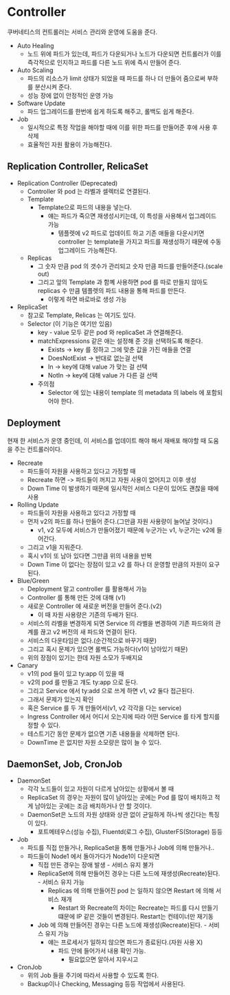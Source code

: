 # Controller

쿠버네티스의 컨트롤러는 서비스 관리와 운영에 도움을 준다.

- Auto Healing
    - 노드 위에 파드가 있는데, 파드가 다운되거나 노드가 다운되면 컨트롤러가 이를 즉각적으로 인지하고 파드를 다른 노드 위에 즉시 만들어 준다.
- Auto Scaling
    - 파드의 리소스가 limit 상태가 되었을 때 파드를 하나 더 만들어 줌으로써 부하를 분산시켜 준다.
    - 성능 장에 없이 안정적인 운영 가능
- Software Update
    - 파드 업그레이드를 한번에 쉽게 하도록 해주고, 롤백도 쉽게 해준다.
- Job
    - 일시적으로 특정 작업을 해야할 때에 이를 위한 파드를 만들어준 후에 사용 후 삭제
    - 효율적인 자원 활용이 가능해진다.

## Replication Controller, RelicaSet

- Replication Controller (Deprecated)
    - Controller 와 pod 는 라벨과 셀렉터로 연결된다.
    - Template
        - Template으로 파드의 내용을 넣는다.
            - 얘는 파드가 죽으면 재생성시키는데, 이 특성을 사용해서 업그레이드 가능
                - 템플렛에 v2 파드로 업데이트 하고 기존 애들을 다운시키면 controller 는 template을 가지고 파드를 재생성하기 때문에 수동 업그레이드 가능해진다.
    - Replicas
        - 그 숫자 만큼 pod 의 갯수가 관리되고 숫자 만큼 파드를 만들어준다.(scale out)
        - 그리고 앞의 Template 과 함꼐 사용하면 pod 를 따로 만들지 않아도 replicas 수 만큼 템플렛의 파드 내용을 통해 파드를 만든다.
            - 이렇게 하면 바로바로 생성 가능
- ReplicaSet
    - 참고로 Template, Relicas 는 여기도 있다.
    - Selector (이 기능은 여기만 있음)
        - key - value 모두 같은 pod 와 replicaSet 과 연결해준다.
        - matchExpressions 같은 애는 설정해 준 것을 선택하도록 해준다.
            - Exists -> key 를 정하고 그에 맞춘 값을 가진 애들을 연결
            - DoesNotExist -> 반대로 없는걸 선택
            - In -> key에 대해 value 가 맞는 걸 선택
            - NotIn -> key에 대해 value 가 다른 걸 선택
        - 주의점
            - Selector 에 있는 내용이 template 의 metadata 의 labels 에 포함되어야 한다.


## Deployment

현재 한 서비스가 운영 중인데, 이 서비스를 업데이트 해야 해서 재배포 해야할 때 도움을 주는 컨트롤러이다.

- Recreate
    - 파드들이 자원을 사용하고 있다고 가정할 때
    - Recreate 하면 -> 파드들이 꺼지고 자원 사용이 없어지고 이후 생성
    - Down Time 이 발생하기 때문에 일시적인 서비스 다운이 있어도 괜찮을 때에 사용
- Rolling Update
    - 파드들이 자원을 사용하고 있다고 가정할 때
    - 먼저 v2의 파드를 하나 만들어 준다.(그만큼 자원 사용량이 늘어날 것이다.)
        - v1, v2 모두에 서비스가 만들어졌기 때문에 누군가는 v1, 누군가는 v2에 들어간다.
    - 그리고 v1을 지워준다.
    - 혹시 v1이 또 남아 있다면 그만큼 위의 내용을 반복
    - Down Time 이 없다는 장점이 있고 v2 를 하나 더 운영할 만큼의 자원이 요구된다.
- Blue/Green
    - Deployment 말고 controller 를 활용해서 가능
    - Controller 를 통해 만든 것에 대해 (v1)
    - 새로운 Controller 에 새로운 버전을 만들어 준다.(v2)
        - 이 때 자원 사용량은 기존의 두배가 된다.
    - 서비스의 라벨을 변경하게 되면 Service 의 라벨을 변경하여 기존 파드와의 관계를 끊고 v2 버전의 새 파드와 연결이 된다.
    - 서비스의 다운타임은 없다.(순간적으로 바꾸기 때문)
    - 그리고 혹시 문제가 있으면 롤백도 가능하다(v1이 남아있기 때문)
    - 위의 장점이 있기는 한데 자원 소모가 두배지요
- Canary
    - v1의 pod 들이 있고 ty:app 이 있을 때
    - v2의 pod 를 만들고 걔도 ty:app 으로 둔다.
    - 그리고 Service 에서 ty:add 으로 쓰게 하면 v1, v2 둘다 접근된다.
    - 그래서 문제가 있는지 확인
    - 혹은 Service 를 두 개 만들어서(v1, v2 각각을 다는 service)
    - Ingress Controller 에서 어디서 오는지에 따라 어떤 Service 를 타게 할지를 정할 수 있다.
    - 테스트기간 동안 문제가 없으면 기존 내용들을 삭제하면 된다.
    - DownTime 은 없지만 자원 소모량은 많이 늘 수 있다.

## DaemonSet, Job, CronJob

- DaemonSet
    - 각각 노드들이 있고 자원이 다르게 남아있는 상황에서 볼 때
    - ReplicaSet 의 경우는 자원이 많이 남아있는 곳에는 Pod 를 많이 배치하고 적게 남아있는 곳에는 조금 배치하거나 안 할 것이다.
    - DaemonSet은 노드의 자원 상태와 상관 없이 균일하게 하나씩 생긴다는 특징이 있다.
        - 포트메테우스(성능 수집), Fluentd(로그 수집), GlusterFS(Storage) 등등
- Job
    - 파드를 직접 만들거나, ReplicaSet을 통해 만들거나 Job에 의해 만들거나..
    - 파드들이 Node1 에서 돌아가다가 Node1이 다운되면
        - 직접 만든 경우는 장애 발생 - 서비스 유지 불가
        - ReplicaSet에 의해 만들어진 경우는 다른 노드에 재생성(Recreate)된다. - 서비스 유지 가능
            - Replicas 에 의해 만들어진 pod 는 일하지 않으면 Restart 에 의해 서비스 재개
                - Restart 와 Recreate의 차이는 Recreate는 파드를 다시 만들기 떄문에 IP 같은 것들이 변경된다. Restart는 컨테이너만 재기동
        - Job 에 의해 만들어진 경우는 다른 노드에 재생성(Recreate)된다. - 서비스 유지 가능
            - 얘는 프로세서가 일하지 않으면 파드가 종료된다.(자원 사용 X)
                - 파드 안에 들어가서 내용 확인 가능.
                    - 필요없으면 알아서 지우시고
- CronJob
    - 위의 Job 들을 주기에 따라서 사용할 수 있도록 한다.
    - Backup이나 Checking, Messaging 등등 작업에서 사용된다.
